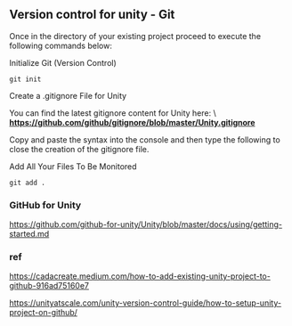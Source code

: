 ## Version control for unity - Git

Once in the directory of your existing project proceed to execute the following commands below:

Initialize Git (Version Control)
```
git init
```
Create a .gitignore File for Unity

You can find the latest gitignore content for Unity here: \ **https://github.com/github/gitignore/blob/master/Unity.gitignore**

Copy and paste the syntax into the console and then type the following to close the creation of the gitignore file.

Add All Your Files To Be Monitored
```
git add .
```


### GitHub for Unity
https://github.com/github-for-unity/Unity/blob/master/docs/using/getting-started.md


### ref 

https://cadacreate.medium.com/how-to-add-existing-unity-project-to-github-916ad75160e7

https://unityatscale.com/unity-version-control-guide/how-to-setup-unity-project-on-github/
